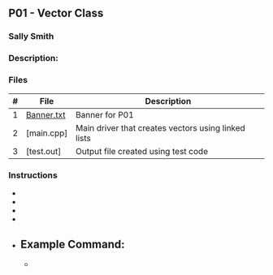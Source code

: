 ## P01 - Vector Class
### Sally Smith
### Description:



### Files

|   #   | File            | Description                                        |
| :---: | --------------- | -------------------------------------------------- |
|   1   | [Banner.txt](https://github.com/bsmith578/2143-OOP-Smith/blob/main/Assignments/P01/banner.txt)      | Banner for P01                                     |
|   2   | [main.cpp]        | Main driver that creates vectors using linked lists|
|   3   | [test.out]        | Output file created using test code                |

### Instructions

- 
- 
- 
- 

- Example Command:
    - 
    - 
